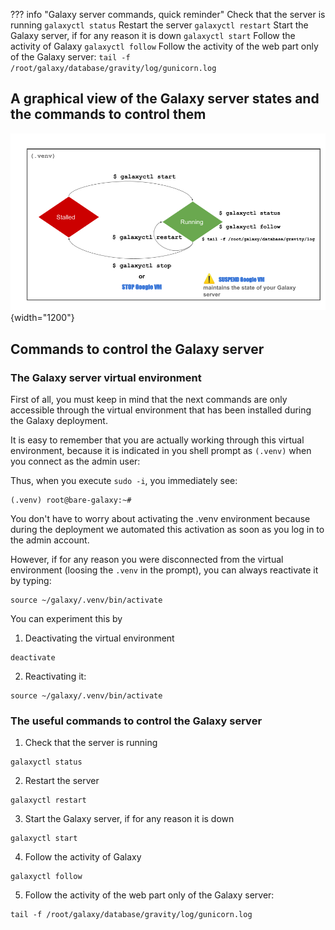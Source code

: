 ??? info "Galaxy server commands, quick reminder"
    Check that the server is running
    ```
    galaxyctl status
    ```
    Restart the server
    ```
    galaxyctl restart
    ```
    Start the Galaxy server, if for any reason it is down
    ```
    galaxyctl start
    ```
    Follow the activity of Galaxy
    ```
    galaxyctl follow
    ```
    Follow the activity of the web part only of the Galaxy server:
    ```
    tail -f /root/galaxy/database/gravity/log/gunicorn.log
    ```

## A graphical view of the Galaxy server states and the commands to control them

![Galaxy server states](images/GalaxyStates-AG2022.png){width="1200"}

## Commands to control the Galaxy server

### The Galaxy server virtual environment

First of all, you must keep in mind that the next commands are only accessible through
the virtual environment that has been installed during the Galaxy deployment.

It is easy to remember that you are actually working through this virtual environment,
because it is indicated in you shell prompt as `(.venv)` when you connect as the admin
user:

Thus, when you execute `sudo -i`, you immediately see:
```
(.venv) root@bare-galaxy:~#
```

You don't have to worry about activating the .venv environment because during the
deployment we automated this activation as soon as you log in to the admin account.

However, if for any reason you were disconnected from the virtual environment (loosing
the `.venv` in the prompt), you can always reactivate it by typing:

```
source ~/galaxy/.venv/bin/activate
```

You can experiment this by

1. Deactivating the virtual environment
  ```
  deactivate
  ```
2. Reactivating it:
  ```
  source ~/galaxy/.venv/bin/activate
  ```

### The useful commands to control the Galaxy server

1. Check that the server is running
  ```
  galaxyctl status
  ```
2. Restart the server
  ```
  galaxyctl restart
  ```
3. Start the Galaxy server, if for any reason it is down
  ```
  galaxyctl start
  ```
4. Follow the activity of Galaxy
  ```
  galaxyctl follow
  ```
5. Follow the activity of the web part only of the Galaxy server:
  ```
  tail -f /root/galaxy/database/gravity/log/gunicorn.log
  ```
  